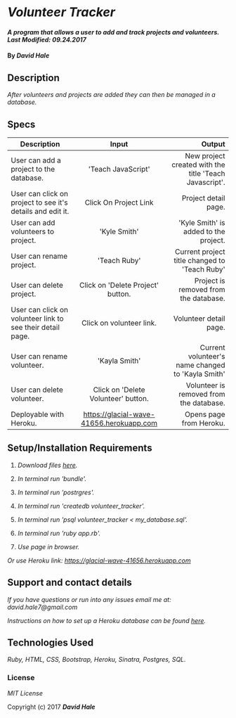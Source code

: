 # _Volunteer Tracker_

#### _A program that allows a user to add and track projects and volunteers. Last Modified: 09.24.2017_

#### By _David Hale_

## Description

_After volunteers and projects are added they can then be managed in a database._

## Specs

| Description        | Input           | Output  |
| ------------- |:-------------:| -----:|
| User can add a project to the database. | 'Teach JavaScript' | New project created with the title 'Teach Javascript'. |
| User can click on project to see it's details and edit it. | Click On Project Link | Project detail page. |
| User can add volunteers to project. | 'Kyle Smith' | 'Kyle Smith' is added to the project. |
| User can rename project. | 'Teach Ruby' | Current project title changed to 'Teach Ruby' |
| User can delete project. | Click on 'Delete Project' button. | Project is removed from the database. |
| User can click on volunteer link to see their detail page. | Click on volunteer link. | Volunteer detail page. |
| User can rename volunteer. | 'Kayla Smith' | Current volunteer's name changed to 'Kayla Smith' |
| User can delete volunteer. | Click on 'Delete Volunteer' button. | Volunteer is removed from the database. |
| Deployable with Heroku. | https://glacial-wave-41656.herokuapp.com | Opens page from Heroku. |


## Setup/Installation Requirements

1. _Download files [here](https://github.com/phuzisham/volunteer_tracker.git)._

2. _In terminal run 'bundle'._

3. _In terminal run 'postrgres'._

4. _In terminal run 'createdb volunteer_tracker'._

5. _In terminal run 'psql volunteer_tracker < my_database.sql'._

6. _In terminal run 'ruby app.rb'._

7. _Use page in browser._

_Or use Heroku link: https://glacial-wave-41656.herokuapp.com_

## Support and contact details

_If you have questions or run into any issues email me at: david.hale7@gmail.com_

_Instructions on how to set up a Heroku database can be found [here](https://github.com/CodingTea17/viper-volunteers)._

## Technologies Used

_Ruby, HTML, CSS, Bootstrap, Heroku, Sinatra, Postgres, SQL._

### License

*MIT License*

Copyright (c) 2017 **_David Hale_**
